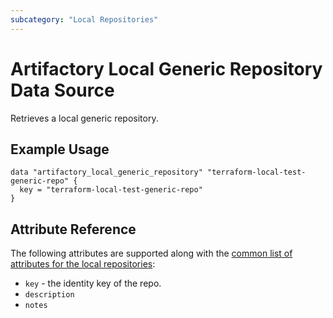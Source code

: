 ```yaml
---
subcategory: "Local Repositories"
---
```


# Artifactory Local Generic Repository Data Source

Retrieves a local generic repository.

## Example Usage

```hcl
data "artifactory_local_generic_repository" "terraform-local-test-generic-repo" {
  key = "terraform-local-test-generic-repo"
}
```

## Attribute Reference

The following attributes are supported along with the [common list of attributes for the local repositories](local.md):

* `key` - the identity key of the repo.
* `description`
* `notes`

